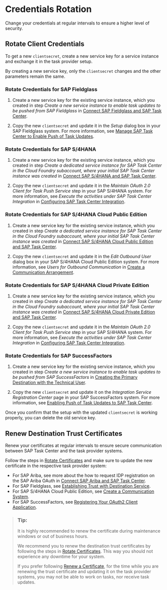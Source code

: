 <!-- loio8080abf7d2cf4918802aa86e955ffc8b -->

# Credentials Rotation

Change your credentials at regular intervals to ensure a higher level of security.



<a name="loio8080abf7d2cf4918802aa86e955ffc8b__section_ClientCredentials"/>

## Rotate Client Credentials

To get a new `clientsecret`, create a new service key for a service instance and exchange it in the task provider setup.

By creating a new service key, only the `clientsecret` changes and the other parameters remain the same.



### Rotate Credentials for SAP Fieldglass

1.  Create a new service key for the existing service instance, which you created in step *Create a new service instance to enable task updates to be pushed from SAP Fieldglass* in [Connect SAP Fieldglass and SAP Task Center](../40-administration/connect-sap-fieldglass-and-sap-task-center-9367f0d.md).

2.  Copy the new `clientsecret` and update it in the *Setup* dialog box in your SAP Fieldglass system. For more information, see [Manage SAP Task Center to Enable Push of Task Updates](https://help.sap.com/viewer/73c0a1be6aaa46ef9b66b1c3f28a77f4/cloud/en-US/028e198df0284ff09662aa279a25b00f.html).



### Rotate Credentials for SAP S/4HANA

1.  Create a new service key for the existing service instance, which you created in step *Create a dedicated service instance for SAP Task Center in the Cloud Foundry subaccount, where your initial SAP Task Center instance was created* in [Connect SAP S/4HANA and SAP Task Center](../40-administration/connect-sap-s-4hana-and-sap-task-center-143af9b.md).

2.  Copy the new `clientsecret` and update it in the *Maintain OAuth 2.0 Client for Task Push Service* step in your SAP S/4HANA system. For more information, see *Execute the activities under SAP Task Center Integration* in [Configuring SAP Task Center Integration](https://help.sap.com/docs/SAP_S4HANA_ON-PREMISE/0f18dddf28764f5b807ecd80549044cc/5117f21ef28f4e698d99fe3fdbc1be2a.html?version=latest).



### Rotate Credentials for SAP S/4HANA Cloud Public Edition

1.  Create a new service key for the existing service instance, which you created in step *Create a dedicated service instance for SAP Task Center in the Cloud Foundry subaccount, where your initial SAP Task Center instance was created* in [Connect SAP S/4HANA Cloud Public Edition and SAP Task Center](../40-administration/connect-sap-s-4hana-cloud-public-edition-and-sap-task-center-0aff1b4.md).

2.  Copy the new `clientsecret` and update it in the *Edit Outbound User* dialog box in your SAP S/4HANA Cloud Public Edition system. For more information, see *Users for Outbound Communication* in [Create a Communication Arrangement](https://help.sap.com/docs/SAP_S4HANA_CLOUD/0f69f8fb28ac4bf48d2b57b9637e81fa/913ff1a47a6447e3b7bee17fa6f275ff.html?version=latest).



### Rotate Credentials for SAP S/4HANA Cloud Private Edition

1.  Create a new service key for the existing service instance, which you created in step *Create a dedicated service instance for SAP Task Center in the Cloud Foundry subaccount, where your initial SAP Task Center instance was created* in [Connect SAP S/4HANA Cloud Private Edition and SAP Task Center](../40-administration/connect-sap-s-4hana-cloud-private-edition-and-sap-task-center-50ce133.md).

2.  Copy the new `clientsecret` and update it in the *Maintain OAuth 2.0 Client for Task Push Service* step in your SAP S/4HANA system. For more information, see *Execute the activities under SAP Task Center Integration* in [Configuring SAP Task Center Integration](https://help.sap.com/docs/SAP_S4HANA_ON-PREMISE/0f18dddf28764f5b807ecd80549044cc/5117f21ef28f4e698d99fe3fdbc1be2a.html?version=latest).



### Rotate Credentials for SAP SuccessFactors

1.  Create a new service key for the existing service instance, which you created in step *Create a new service instance to enable task updates to be pushed from SAP SuccessFactors* in [Creating the Primary Destination with the Technical User](../40-administration/creating-the-primary-destination-with-the-technical-user-dc5407b.md).

2.  Copy the new `clientsecret` and update it on the *Integration Service Registration Center* page in your SAP SuccessFactors system. For more information, see [Enabling Push of Task Updates to SAP Task Center](https://help.sap.com/viewer/568480cc877d4337992a2cd9792fbfed/latest/en-US/f65742cc51034ae595c3e0c688418944.html).

Once you confirm that the setup with the updated `clientsecret` is working properly, you can delete the old service key.



<a name="loio8080abf7d2cf4918802aa86e955ffc8b__section_RenewTrust"/>

## Renew Destination Trust Certificates

Renew your certificates at regular intervals to ensure secure communication between SAP Task Center and the task provider systems.

Follow the steps in [Rotate Certificates](https://help.sap.com/docs/CP_CONNECTIVITY/cca91383641e40ffbe03bdc78f00f681/82dbecae3454493782d16a79e30f1a6d.html?version=Cloud#rotate-certificates) and make sure to update the new certificate in the respective task provider system:

-   For SAP Ariba, see more about the how to request IDP registration on the SAP Ariba OAuth in [Connect SAP Ariba and SAP Task Center](../40-administration/connect-sap-ariba-and-sap-task-center-d26b525.md).
-   For SAP Fieldglass, see [Establishing Trust with Destination Service](https://help.sap.com/viewer/73c0a1be6aaa46ef9b66b1c3f28a77f4/cloud/en-US/3fabeb5092a44edd8fc3dd4b4cbc6b9e.html).
-   For SAP S/4HANA Cloud Public Edition, see [Create a Communication System](https://help.sap.com/viewer/0f69f8fb28ac4bf48d2b57b9637e81fa/latest/en-US/be1e3da9ea1446a0ac9bbcbe36fb08a2.html).
-   For SAP SuccessFactors, see [Registering Your OAuth2 Client Application](https://help.sap.com/viewer/568480cc877d4337992a2cd9792fbfed/latest/en-US/6b3c741483de47b290d075d798163bc1.html).

> ### Tip:  
> It is highly recommended to renew the certificate during maintenance windows or out of business hours.
> 
> We recommend you to renew the destination trust certificates by following the steps in [Rotate Certificates](https://help.sap.com/docs/CP_CONNECTIVITY/cca91383641e40ffbe03bdc78f00f681/82dbecae3454493782d16a79e30f1a6d.html?version=Cloud#rotate-certificates). This way you should not experience any downtime for your system.
> 
> If you prefer following [Renew a Certificate](https://help.sap.com/viewer/cca91383641e40ffbe03bdc78f00f681/Cloud/en-US/82dbecae3454493782d16a79e30f1a6d.html#loio82dbecae3454493782d16a79e30f1a6d__renew_cert), for the time while you are renewing the trust certificate and updating it on the task provider systems, you may not be able to work on tasks, nor receive task updates.

